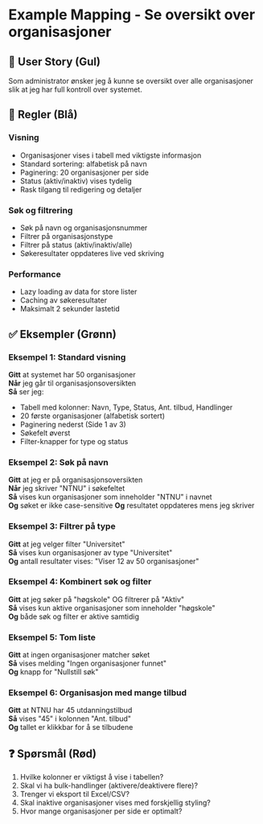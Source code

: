 # Example Mapping - Se oversikt over organisasjoner

## 📝 User Story (Gul)
Som administrator ønsker jeg å kunne se oversikt over alle organisasjoner slik at jeg har full kontroll over systemet.

## 📏 Regler (Blå)

### Visning
- Organisasjoner vises i tabell med viktigste informasjon
- Standard sortering: alfabetisk på navn
- Paginering: 20 organisasjoner per side
- Status (aktiv/inaktiv) vises tydelig
- Rask tilgang til redigering og detaljer

### Søk og filtrering
- Søk på navn og organisasjonsnummer
- Filtrer på organisasjonstype
- Filtrer på status (aktiv/inaktiv/alle)
- Søkeresultater oppdateres live ved skriving

### Performance
- Lazy loading av data for store lister
- Caching av søkeresultater
- Maksimalt 2 sekunder lastetid

## ✅ Eksempler (Grønn)

### Eksempel 1: Standard visning
**Gitt** at systemet har 50 organisasjoner  
**Når** jeg går til organisasjonsoversikten  
**Så** ser jeg:
- Tabell med kolonner: Navn, Type, Status, Ant. tilbud, Handlinger
- 20 første organisasjoner (alfabetisk sortert)
- Paginering nederst (Side 1 av 3)
- Søkefelt øverst
- Filter-knapper for type og status

### Eksempel 2: Søk på navn
**Gitt** at jeg er på organisasjonsoversikten  
**Når** jeg skriver "NTNU" i søkefeltet  
**Så** vises kun organisasjoner som inneholder "NTNU" i navnet  
**Og** søket er ikke case-sensitive
**Og** resultatet oppdateres mens jeg skriver

### Eksempel 3: Filtrer på type
**Gitt** at jeg velger filter "Universitet"  
**Så** vises kun organisasjoner av type "Universitet"  
**Og** antall resultater vises: "Viser 12 av 50 organisasjoner"

### Eksempel 4: Kombinert søk og filter
**Gitt** at jeg søker på "høgskole" OG filtrerer på "Aktiv"  
**Så** vises kun aktive organisasjoner som inneholder "høgskole"  
**Og** både søk og filter er aktive samtidig

### Eksempel 5: Tom liste
**Gitt** at ingen organisasjoner matcher søket  
**Så** vises melding "Ingen organisasjoner funnet"  
**Og** knapp for "Nullstill søk"

### Eksempel 6: Organisasjon med mange tilbud
**Gitt** at NTNU har 45 utdanningstilbud  
**Så** vises "45" i kolonnen "Ant. tilbud"  
**Og** tallet er klikkbar for å se tilbudene

## ❓ Spørsmål (Rød)

1. Hvilke kolonner er viktigst å vise i tabellen?
2. Skal vi ha bulk-handlinger (aktivere/deaktivere flere)?
3. Trenger vi eksport til Excel/CSV?
4. Skal inaktive organisasjoner vises med forskjellig styling?
5. Hvor mange organisasjoner per side er optimalt?